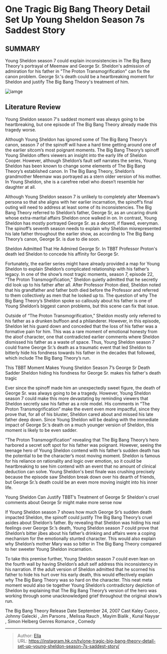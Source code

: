 # One Tragic Big Bang Theory Detail Set Up Young Sheldon Season 7s Saddest Story


## SUMMARY 



  Young Sheldon season 7 could explain inconsistencies in The Big Bang Theory&#39;s portrayal of Meemaw and George Sr.   Sheldon&#39;s admission of admiration for his father in &#34;The Proton Transmogrification&#34; can fix the canon problem.   George Sr.&#39;s death could be a heartbreaking moment for Sheldon and justify The Big Bang Theory&#39;s treatment of him.  

![iamge](https://static1.srcdn.com/wordpress/wp-content/uploads/2024/01/jim-parsons-sheldon-sits-with-bob-newhart-s-professor-proton-dressed-as-obi-wan-in-a-swamp-in-the-big-bang-theory.jpg)

## Literature Review
Young Sheldon season 7&#39;s saddest moment was always going to be heartbreaking, but one episode of The Big Bang Theory already made this tragedy worse.




Although Young Sheldon has ignored some of The Big Bang Theory’s canon, season 7 of the spinoff will have a hard time getting around one of the earlier sitcom’s most poignant moments. The Big Bang Theory’s spinoff Young Sheldon offers viewers an insight into the early life of Sheldon Cooper. However, although Sheldon’s fault self narrates the series, Young Sheldon has been known to change some elements of The Big Bang Theory’s established canon. In The Big Bang Theory, Sheldon’s grandmother Meemaw was portrayed as a stern older version of his mother. In Young Sheldon, she is a carefree rebel who doesn’t resemble her daughter at all.




Although Young Sheldon season 7 is unlikely to completely alter Meemaw’s persona so that she aligns with her earlier incarnation, the spinoff’s final outing will need to address at least some of its inconsistencies. The Big Bang Theory referred to Sheldon’s father, George Sr, as an uncaring drunk whose extra-marital affairs Sheldon once walked in on. In contrast, Young Sheldon has mostly portrayed George Sr. as a decent, if flawed, everyman. The spinoff’s seventh season needs to explain why Sheldon misrepresented his late father throughout the earlier show, as according to The Big Bang Theory’s canon, George Sr. is due to die soon.


 Sheldon Admitted That He Admired George Sr. In TBBT 
Professor Proton&#39;s death led Sheldon to concede his affinity for George Sr.
          

Fortunately, the earlier series might have already provided a map for Young Sheldon to explain Sheldon’s complicated relationship with his father’s legacy. In one of the show’s most tragic moments, season 7, episode 22, “The Proton Transmogrification,” Sheldon quietly admitted that he secretly did look up to his father after all. After Professor Proton died, Sheldon noted that his grandfather and father both died before the Professor and referred to them collectively as men that he looked up to. The question of why The Big Bang Theory’s Sheldon spoke so callously about his father is one of Young Sheldon’s biggest canon problems, but this scene can fix that issue.




Outside of “The Proton Transmogrification,” Sheldon mostly only referred to his father as a drunken buffoon and a philanderer. However, in this episode, Sheldon let his guard down and conceded that the loss of his father was a formative pain for him. This was a rare moment of emotional honesty from the aloof character, one that contradicted earlier comments where Sheldon dismissed his father as a waste of space. Thus, Young Sheldon season 7 could frame George Sr.’s death as a traumatic event that led Sheldon to bitterly hide his fondness towards his father in the decades that followed, which include The Big Bang Theory’s run.



 This TBBT Moment Makes Young Sheldon Season 7’s George Sr Death Sadder 
Sheldon hiding his fondness for George Sr. makes his father&#39;s death tragic
         

Ever since the spinoff made him an unexpectedly sweet figure, the death of George Sr. was always going to be a tragedy. However, Young Sheldon season 7 could make this more devastating by reminding viewers that Sheldon secretly saw his father as a role model. His comments in “The Proton Transmogrification” make the event even more impactful, since they prove that, for all of his bluster, Sheldon cared about and missed his late father deep down. Since Young Sheldon will be dealing with the immediate impact of George Sr.’s death on a much younger version of Sheldon, this moment is likely to be even sadder.




“The Proton Transmogrification” revealing that The Big Bang Theory’s hero harbored a secret soft spot for his father was poignant. However, seeing the teenage hero of Young Sheldon contend with his father’s sudden death has the potential to be the character’s most moving moment. Sheldon is famous for his reliance on rationality and logic over emotion, so it could be heartbreaking to see him contend with an event that no amount of clinical deduction can solve. Young Sheldon&#39;s best finale was crushing precisely because the episode saw Sheldon break down over his dearth of friends, but George Sr.’s death could be an even more moving insight into his inner life.



 Young Sheldon Can Justify TBBT’s Treatment of George Sr 
Sheldon&#39;s cruel comments about George Sr might make more sense now
          

If Young Sheldon season 7 shows how much George Sr’s sudden death impacted Sheldon, the spinoff could justify The Big Bang Theory’s cruel asides about Sheldon’s father. By revealing that Sheldon was hiding his real feelings over George Sr.’s death, Young Sheldon season 7 could prove that Sheldon’s bitter jibes about his father’s drinking and affairs were a coping mechanism for the emotionally stunted character. This would also explain why Sheldon’s mother Mary was so bitter in The Big Bang Theory compared to her sweeter Young Sheldon incarnation.




To take this premise further, Young Sheldon season 7 could even lean on the fourth wall by having Sheldon’s adult self address this inconsistency in his narration. If the adult version of Sheldon admitted that he scorned his father to hide his hurt over his early death, this would effectively explain why The Big Bang Theory was so hard on the character. This neat meta moment would also tie together Young Sheldon’s contradictory depiction of Sheldon by explaining that The Big Bang Theory’s version of the hero was working through some unacknowledged grief throughout the original show’s run.

  The Big Bang Theory   Release Date   September 24, 2007    Cast   Kaley Cuoco , Johnny Galecki , Jim Parsons , Melissa Rauch , Mayim Bialik , Kunal Nayyar , Simon Helberg    Genres   Romance , Comedy       


---

> Author: [Ella](https://instagram.hk.cn/)  
> URL: https://instagram.hk.cn/tv/one-tragic-big-bang-theory-detail-set-up-young-sheldon-season-7s-saddest-story/  

